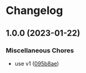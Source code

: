 # Changelog

## 1.0.0 (2023-01-22)


### Miscellaneous Chores

* use v1 ([095b8ae](https://github.com/browser-actions/setup-edge/commit/095b8aeb50916b9de29495ce76631dcdfaf5ec23))

